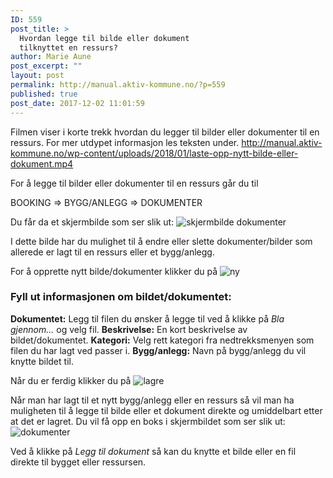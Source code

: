```yaml
---
ID: 559
post_title: >
  Hvordan legge til bilde eller dokument
  tilknyttet en ressurs?
author: Marie Aune
post_excerpt: ""
layout: post
permalink: http://manual.aktiv-kommune.no/?p=559
published: true
post_date: 2017-12-02 11:01:59
---
```

Filmen viser i korte trekk hvordan du legger til bilder eller dokumenter til en ressurs. For mer utdypet informasjon les teksten under. 
http://manual.aktiv-kommune.no/wp-content/uploads/2018/01/laste-opp-nytt-bilde-eller-dokument.mp4

For å legge til bilder eller dokumenter til en ressurs går du til

BOOKING => BYGG/ANLEGG => DOKUMENTER

Du får da et skjermbilde som ser slik ut:
![skjermbilde dokumenter](http://manual.aktiv-kommune.no/wp-content/uploads/2017/12/Skjermbildenyttdokument.png)

I dette bilde har du mulighet til å endre eller slette dokumenter/bilder som allerede er lagt til en ressurs eller et bygg/anlegg.

For å opprette nytt bilde/dokumenter klikker du på 
![ny](http://manual.aktiv-kommune.no/wp-content/uploads/2017/12/NY.png)

### Fyll ut informasjonen om bildet/dokumentet:
**Dokumentet:** Legg til filen du ønsker å legge til ved å klikke på *Bla gjennom...* og velg fil. 
**Beskrivelse:** En kort beskrivelse av bildet/dokumentet.
**Kategori:** Velg rett kategori fra nedtrekksmenyen som filen du har lagt ved passer i.
**Bygg/anlegg:** Navn på bygg/anlegg du vil knytte bildet til. 

Når du er ferdig klikker du på 
![lagre](http://manual.aktiv-kommune.no/wp-content/uploads/2017/12/lagre.png)

Når man har lagt til et nytt bygg/anlegg eller en ressurs så vil man ha muligheten til å legge til bilde eller et dokument direkte og umiddelbart etter at det er lagret. Du vil få opp en boks i skjermbildet som ser slik ut:
![dokumenter](http://manual.aktiv-kommune.no/wp-content/uploads/2017/12/dokument.png)

Ved å klikke på *Legg til dokument* så kan du knytte et bilde eller en fil direkte til bygget eller ressursen.